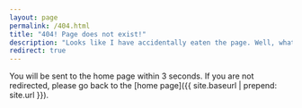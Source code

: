```yaml
---
layout: page
permalink: /404.html
title: "404! Page does not exist!"
description: "Looks like I have accidentally eaten the page. Well, whatever you were looking for doesn't exit now!"
redirect: true
---
```


You will be sent to the home page within 3 seconds. If you are not redirected, please go back to the [home page]({{ site.baseurl | prepend: site.url }}).
